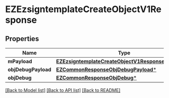 # EZEzsigntemplateCreateObjectV1Response

## Properties
Name | Type | Description | Notes
------------ | ------------- | ------------- | -------------
**mPayload** | [**EZEzsigntemplateCreateObjectV1ResponseMPayload***](EZEzsigntemplateCreateObjectV1ResponseMPayload.md) |  | 
**objDebugPayload** | [**EZCommonResponseObjDebugPayload***](EZCommonResponseObjDebugPayload.md) |  | [optional] 
**objDebug** | [**EZCommonResponseObjDebug***](EZCommonResponseObjDebug.md) |  | [optional] 

[[Back to Model list]](../README.md#documentation-for-models) [[Back to API list]](../README.md#documentation-for-api-endpoints) [[Back to README]](../README.md)


